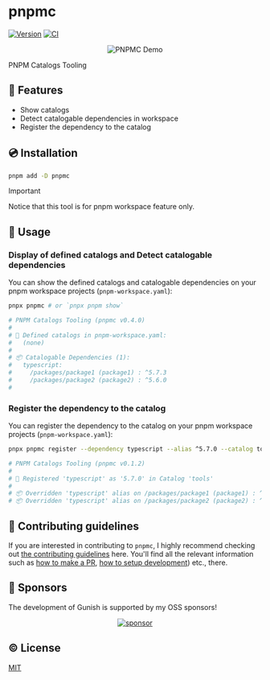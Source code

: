 # pnpmc

[![Version][npm-version-src]][npm-version-href]
[![CI][ci-src]][ci-href]

<p align="center">
  <img src="./assets/pnpmc.gif" alt="PNPMC Demo">
</p>

PNPM Catalogs Tooling

## 🌟 Features

- Show catalogs
- Detect catalogable dependencies in workspace
- Register the dependency to the catalog

## 💿 Installation

```sh
pnpm add -D pnpmc
```

<!-- eslint-disable markdown/no-missing-label-refs -->

> [!IMPORTANT]
> Notice that this tool is for pnpm workspace feature only.

<!-- eslint-enable markdown/no-missing-label-refs -->

## 🚀 Usage

### Display of defined catalogs and Detect catalogable dependencies

You can show the defined catalogs and catalogable dependencies on your pnpm workspace projects (`pnpm-workspace.yaml`):

```sh
pnpx pnpmc # or `pnpx pnpm show`

# PNPM Catalogs Tooling (pnpmc v0.4.0)
#
# 📙 Defined catalogs in pnpm-workspace.yaml:
#   (none)
#
# 📦 Catalogable Dependencies (1):
#   typescript:
#     /packages/package1 (package1) : ^5.7.3
#     /packages/package2 (package2) : ^5.6.0
#
```

### Register the dependency to the catalog

You can register the dependency to the catalog on your pnpm workspace projects (`pnpm-workspace.yaml`):

```sh
pnpx pnpmc register --dependency typescript --alias ^5.7.0 --catalog tools

# PNPM Catalogs Tooling (pnpmc v0.1.2)
#
# 📙 Registered 'typescript' as '5.7.0' in Catalog 'tools'
#
# 📦 Overridden 'typescript' alias on /packages/package1 (package1) : ^5.7.3 -> catalog:tools
# 📦 Overridden 'typescript' alias on /packages/package2 (package2) : ^5.6.0 -> catalog:tools
```

## 🙌 Contributing guidelines

If you are interested in contributing to `pnpmc`, I highly recommend checking out [the contributing guidelines](/CONTRIBUTING.md) here. You'll find all the relevant information such as [how to make a PR](/CONTRIBUTING.md#pull-request-guidelines), [how to setup development](/CONTRIBUTING.md#development-setup)) etc., there.

## 🤝 Sponsors

The development of Gunish is supported by my OSS sponsors!

<p align="center">
  <a href="https://cdn.jsdelivr.net/gh/kazupon/sponsors/sponsors.svg">
    <img alt="sponsor" src='https://cdn.jsdelivr.net/gh/kazupon/sponsors/sponsors.svg'/>
  </a>
</p>

## ©️ License

[MIT](http://opensource.org/licenses/MIT)

<!-- Badges -->

[npm-version-src]: https://img.shields.io/npm/v/pnpmc?style=flat
[npm-version-href]: https://npmjs.com/package/pnpmc
[ci-src]: https://github.com/kazupon/pnpmc/actions/workflows/ci.yml/badge.svg
[ci-href]: https://github.com/kazupon/pnpmc/actions/workflows/ci.yml
